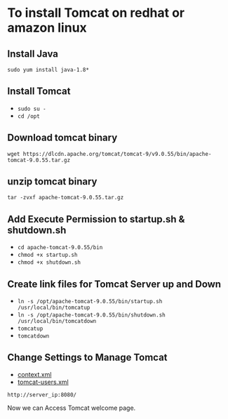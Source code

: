 # To install Tomcat on redhat or amazon linux

## Install Java
`sudo yum install java-1.8*`

## Install Tomcat
* `sudo su -`
* `cd /opt`

## Download tomcat binary
`wget https://dlcdn.apache.org/tomcat/tomcat-9/v9.0.55/bin/apache-tomcat-9.0.55.tar.gz`

## unzip tomcat binary
`tar -zvxf apache-tomcat-9.0.55.tar.gz`

## Add Execute Permission to startup.sh & shutdown.sh
* `cd apache-tomcat-9.0.55/bin`
* `chmod +x startup.sh`
* `chmod +x shutdown.sh`

## Create link files for Tomcat Server up and Down
* `ln -s /opt/apache-tomcat-9.0.55/bin/startup.sh /usr/local/bin/tomcatup`
* `ln -s /opt/apache-tomcat-9.0.55/bin/shutdown.sh /usr/local/bin/tomcatdown`
* `tomcatup`
* `tomcatdown`

## Change Settings to Manage Tomcat
* [context.xml](https://github.com/Harshavardhan-Sure/Tomcat/blob/main/context.xml)
* [tomcat-users.xml](https://github.com/Harshavardhan-Sure/Tomcat/blob/main/tomcat-users.xml)


`http://server_ip:8080/`

 Now we can Access Tomcat welcome page.

